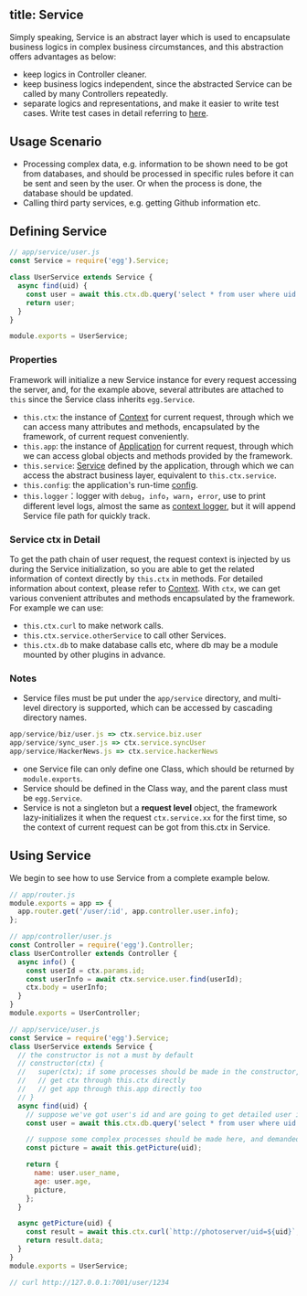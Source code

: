 title: Service
---

Simply speaking, Service is an abstract layer which is used to encapsulate business logics in complex business circumstances, and this abstraction offers advantages as below:

- keep logics in Controller cleaner.
- keep business logics independent, since the abstracted Service can be called by many Controllers repeatedly.
- separate logics and representations, and make it easier to write test cases. Write test cases in detail referring to [here](../core/unittest.md).

## Usage Scenario

- Processing complex data, e.g. information to be shown need to be got from databases, and should be processed in specific rules before it can be sent and seen by the user. Or when the process is done, the database should be updated.
- Calling third party services, e.g. getting Github information etc.

## Defining Service

```js
// app/service/user.js
const Service = require('egg').Service;

class UserService extends Service {
  async find(uid) {
    const user = await this.ctx.db.query('select * from user where uid = ?', uid);
    return user;
  }
}

module.exports = UserService;
```

### Properties

Framework will initialize a new Service instance for every request accessing the server, and, for the example above, several attributes are attached to `this` since the Service class inherits `egg.Service`.

- `this.ctx`: the instance of [Context](./extend.md#context) for current request, through which we can access many attributes and methods, encapsulated by the framework, of current request conveniently.
- `this.app`: the instance of [Application](./extend.md#application) for current request, through which we can access global objects and methods provided by the framework.
- `this.service`: [Service](./service.md) defined by the application, through which we can access the abstract business layer, equivalent to `this.ctx.service`.
- `this.config`: the application's run-time [config](./config.md).
- `this.logger`：logger with `debug`，`info`，`warn`，`error`, use to print different level logs, almost the same as [context logger](../core/logger.md#context-logger), but it will append Service file path for quickly track.

### Service ctx in Detail

To get the path chain of user request, the request context is injected by us during the Service initialization, so you are able to get the related information of context directly by `this.ctx` in methods. For detailed information about context, please refer to [Context](./extend.md#context).
With `ctx`, we can get various convenient attributes and methods encapsulated by the framework. For example we can use:

- `this.ctx.curl` to make network calls.
- `this.ctx.service.otherService` to call other Services.
- `this.ctx.db` to make database calls etc, where db may be a module mounted by other plugins in advance.

### Notes

- Service files must be put under the `app/service` directory, and multi-level directory is supported, which can be accessed by cascading directory names.

```js
app/service/biz/user.js => ctx.service.biz.user
app/service/sync_user.js => ctx.service.syncUser
app/service/HackerNews.js => ctx.service.hackerNews
```

- one Service file can only define one Class, which should be returned by `module.exports`.
- Service should be defined in the Class way, and the parent class must be `egg.Service`.
- Service is not a singleton but a **request level** object, the framework lazy-initializes it when the request `ctx.service.xx` for the first time, so the context of current request can be got from this.ctx in Service.

## Using Service

We begin to see how to use Service from a complete example below.

```js
// app/router.js
module.exports = app => {
  app.router.get('/user/:id', app.controller.user.info);
};

// app/controller/user.js
const Controller = require('egg').Controller;
class UserController extends Controller {
  async info() {
    const userId = ctx.params.id;
    const userInfo = await ctx.service.user.find(userId);
    ctx.body = userInfo;
  }
}
module.exports = UserController;

// app/service/user.js
const Service = require('egg').Service;
class UserService extends Service {
  // the constructor is not a must by default
  // constructor(ctx) {
  //   super(ctx); if some processes should be made in the constructor, this statement is a must in order to use `this.ctx` later
  //   // get ctx through this.ctx directly
  //   // get app through this.app directly too
  // }
  async find(uid) {
    // suppose we've got user's id and are going to get detailed user information from databases
    const user = await this.ctx.db.query('select * from user where uid = ?', uid);

    // suppose some complex processes should be made here, and demanded informations are returned then.
    const picture = await this.getPicture(uid);

    return {
      name: user.user_name,
      age: user.age,
      picture,
    };
  }

  async getPicture(uid) {
    const result = await this.ctx.curl(`http://photoserver/uid=${uid}`, { dataType: 'json' });
    return result.data;
  }
}
module.exports = UserService;

// curl http://127.0.0.1:7001/user/1234
```
